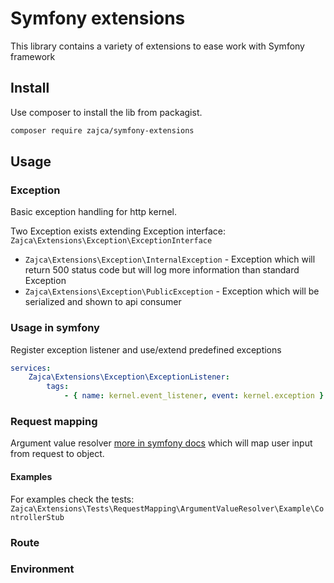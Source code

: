 # Symfony extensions

This library contains a variety of extensions to ease work with Symfony framework 

## Install

Use composer to install the lib from packagist.

```bash
composer require zajca/symfony-extensions
```

## Usage

### Exception

Basic exception handling for http kernel.

Two Exception exists extending Exception interface: `Zajca\Extensions\Exception\ExceptionInterface`
- `Zajca\Extensions\Exception\InternalException` - Exception which will return 500 status code but will log more information than standard Exception 
- `Zajca\Extensions\Exception\PublicException` - Exception which will be serialized and shown to api consumer

### Usage in symfony

Register exception listener and use/extend predefined exceptions 
```yaml
services:
    Zajca\Extensions\Exception\ExceptionListener:
        tags:
            - { name: kernel.event_listener, event: kernel.exception }
```

### Request mapping

Argument value resolver [more in symfony docs](https://symfony.com/doc/current/controller/argument_value_resolver.html) which will map user input from request to object.

#### Examples

For examples check the tests: `Zajca\Extensions\Tests\RequestMapping\ArgumentValueResolver\Example\ControllerStub`

### Route

### Environment

